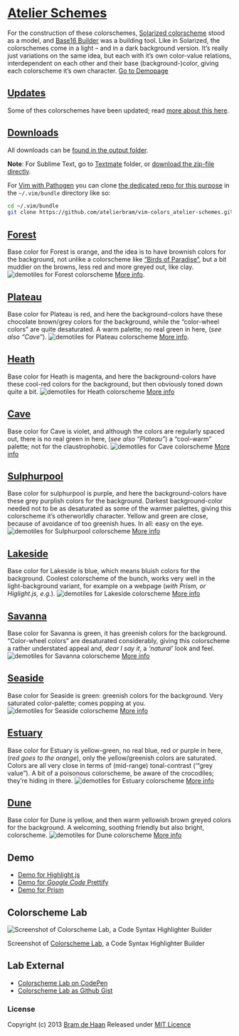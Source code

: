# [Atelier Schemes](http://atelierbram.github.io/syntax-highlighting/atelier-schemes)

For the construction of these colorschemes,  [Solarized colorscheme](http://ethanschoonover.com/solarized) stood as a model, and [Base16 Builder](https://github.com/chriskempson/base16-builder) was a building tool. Like in Solarized, the colorschemes come in a light – and in a dark background version. It’s really just variations on the same idea, but each with it’s own color-value relations, interdependent on each other and their base (background-)color, giving each colorscheme it’s own character.
[Go to Demopage](http://atelierbram.github.io/syntax-highlighting/atelier-schemes)

## [Updates](http://atelierbram.github.io/syntax-highlighting/atelier-schemes/demo/changes-03-2015.html)
Some of thes colorschemes have been updated; read [more about this here](http://atelierbram.github.io/syntax-highlighting/atelier-schemes/demo/changes-03-2015.html).

## [Downloads](https://github.com/atelierbram/syntax-highlighting/tree/master/atelier-schemes/output)
All downloads can be [found in the output folder](https://github.com/atelierbram/syntax-highlighting/tree/master/atelier-schemes/output).

**Note**: For Sublime Text, go to [Textmate](https://github.com/atelierbram/syntax-highlighting/tree/master/atelier-schemes/output/textmate) folder, or [download the zip-file directly](https://atelierbram.github.io/syntax-highlighting/atelier-schemes/output/textmate/textmate.zip).

For [Vim with Pathogen](https://github.com/tpope/vim-pathogen) you can clone [the dedicated repo for this purpose](https://github.com/atelierbram/vim-colors_atelier-schemes) in the `~/.vim/bundle` directory like so:

```bash
cd ~/.vim/bundle
git clone https://github.com/atelierbram/vim-colors_atelier-schemes.git
```

## [Forest](http://atelierbram.github.io/syntax-highlighting/atelier-schemes/forest)
Base color for Forest is orange, and the idea is to have brownish colors for the background, not unlike a colorscheme like [“Birds of Paradise”](http://joebergantine.com/projects/color-schemes/birds-of-paradise/), but a bit muddier on the browns, less red and more greyed out, like clay.
![demotiles for Forest colorscheme](http://atelierbram.github.io/syntax-highlighting/assets/img/svg/atelierschemes-demotiles-forest_1200x300.svg)
[More info](http://atelierbram.github.io/syntax-highlighting/atelier-schemes/forest).

## [Plateau](http://atelierbram.github.io/syntax-highlighting/atelier-schemes/plateau)
Base color for Plateau is red, and here the background-colors have these chocolate brown/grey colors for the background, while the “color-wheel colors” are quite desaturated. A warm palette; no real green in here, (_see also “Cave”_).
![demotiles for Plateau colorscheme](http://atelierbram.github.io/syntax-highlighting/assets/img/svg/atelierschemes-demotiles-plateau_1200x300.svg)
[More info](http://atelierbram.github.io/syntax-highlighting/atelier-schemes/plateau).

## [Heath](http://atelierbram.github.io/syntax-highlighting/atelier-schemes/heath)
 Base color for Heath is magenta, and here the background-colors have these cool-red colors for the background, but then obviously toned down quite a bit.
![demotiles for Heath colorscheme](http://atelierbram.github.io/syntax-highlighting/assets/img/svg/atelierschemes-demotiles-heath_1200x300.svg)
[More info](http://atelierbram.github.io/syntax-highlighting/atelier-schemes/heath)

## [Cave](http://atelierbram.github.io/syntax-highlighting/atelier-schemes/cave)
Base color for Cave is violet, and although the colors are regularly spaced out, there is no real green in here, (_see also “Plateau”_) a “cool-warm” palette; not for the claustrophobic.
![demotiles for Cave colorscheme](http://atelierbram.github.io/syntax-highlighting/assets/img/svg/atelierschemes-demotiles-cave_1200x300.svg)
[More info](http://atelierbram.github.io/syntax-highlighting/atelier-schemes/cave)

## [Sulphurpool](http://atelierbram.github.io/syntax-highlighting/atelier-schemes/sulphurpool)
Base color for sulphurpool is purple, and here the background-colors have these grey purplish colors for the background. Darkest background-color needed not to be as desaturated as some of the warmer palettes, giving this colorscheme it’s otherworldly character. Yellow and green are close, because of avoidance of too greenish hues. In all: easy on the eye.
![demotiles for Sulphurpool colorscheme](http://atelierbram.github.io/syntax-highlighting/assets/img/svg/atelierschemes-demotiles-sulphurpool_1200x300.svg)
[More info](http://atelierbram.github.io/syntax-highlighting/atelier-schemes/sulphurpool)

## [Lakeside](http://atelierbram.github.io/syntax-highlighting/atelier-schemes/lakeside)
Base color for Lakeside is blue, which means bluish colors for the background. Coolest colorscheme of the bunch, works very well in the light-background variant, for example on a webpage (_with Prism, or Higlight.js, e.g._).  ![demotiles for Lakeside colorscheme](http://atelierbram.github.io/syntax-highlighting/assets/img/svg/atelierschemes-demotiles-lakeside_1200x300.svg)
[More info](http://atelierbram.github.io/syntax-highlighting/atelier-schemes/lakeside)

## [Savanna](http://atelierbram.github.io/syntax-highlighting/atelier-schemes/savanna)
Base color for Savanna is green, it has greenish colors for the background. “Color-wheel colors” are desaturated considerably, giving this colorscheme a rather understated appeal and, _dear I say it_, a _‘natural’_ look and feel.
![demotiles for Savanna colorscheme](http://atelierbram.github.io/syntax-highlighting/assets/img/svg/atelierschemes-demotiles-savanna_1200x300.svg)
[More info](http://atelierbram.github.io/syntax-highlighting/atelier-schemes/savanna)

## [Seaside](http://atelierbram.github.io/syntax-highlighting/atelier-schemes/seaside)
 Base color for Seaside is green: greenish colors for the background. Very saturated color-palette; comes popping at you.
![demotiles for Seaside colorscheme](http://atelierbram.github.io/syntax-highlighting/assets/img/svg/atelierschemes-demotiles-seaside_1200x300.svg)
[More info](http://atelierbram.github.io/syntax-highlighting/atelier-schemes/seaside)

## [Estuary](http://atelierbram.github.io/syntax-highlighting/atelier-schemes/estuary)
Base color for Estuary is yellow-green, no real blue, red or purple in here, (_red goes to the orange_), only the yellow/greenish colors are saturated. Colors are all very close in terms of (mid-range) tonal-contrast (‘“grey value”). A bit of a poisonous colorscheme, be aware of the crocodiles; they’re hiding in there.
![demotiles for Estuary colorscheme](http://atelierbram.github.io/syntax-highlighting/assets/img/svg/atelierschemes-demotiles-estuary_1200x300.svg)
[More info](http://atelierbram.github.io/syntax-highlighting/atelier-schemes/estuary)

## [Dune](http://atelierbram.github.io/syntax-highlighting/atelier-schemes/dune)
Base color for Dune is yellow, and then warm yellowish brown greyed colors for the background. A welcoming, soothing friendly but also bright, colorscheme.
![demotiles for Dune colorscheme](http://atelierbram.github.io/syntax-highlighting/assets/img/svg/atelierschemes-demotiles-dune_1200x300.svg)
[More info](http://atelierbram.github.io/syntax-highlighting/atelier-schemes/dune)

## Demo
* [Demo for Highlight.js](http://atelierbram.github.io/syntax-highlighting/atelier-schemes/demo/highlight-js.html)
* [Demo for _Google Code_ Prettify](http://atelierbram.github.io/syntax-highlighting/atelier-schemes/demo/prettify/index.html)
* [Demo for Prism](http://atelierbram.github.io/syntax-highlighting/prism)

## Colorscheme Lab
![Screenshot of Colorscheme Lab, a Code Syntax Highlighter Builder](https://lh6.googleusercontent.com/-ZZiLu6PVYCc/UhT1RHORo3I/AAAAAAAAAnQ/bXsZ82HGwtI/s800/screenshot_colorscheme-lab_640x480.png)

Screenshot of [Colorscheme Lab](http://atelierbram.github.io/syntax-highlighting/lab), a Code Syntax Highlighter Builder

## Lab External
* [Colorscheme Lab on CodePen](http://codepen.io/atelierbram/pen/JnbIt)
* [Colorscheme Lab as Github Gist](https://gist.github.com/atelierbram/6283373)

### License
Copyright (c) 2013 [Bram de Haan](http://atelierbramdehaan.nl/)
Released under [MIT Licence](http://atelierbram.mit-license.org)

